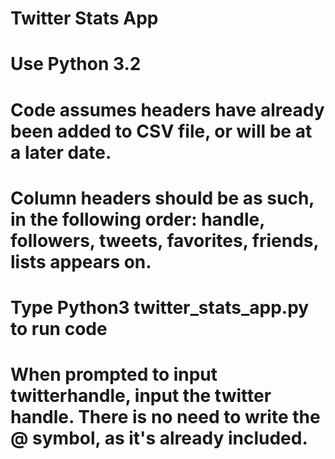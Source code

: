 # Twitter Stats App

# Use Python 3.2

# Code assumes headers have already been added to CSV file, or will be at a later date.

# Column headers should be as such, in the following order: handle, followers, tweets, favorites, friends, lists appears on.

# Type Python3 twitter_stats_app.py to run code

# When prompted to input twitterhandle, input the twitter handle. There is no need to write the @ symbol, as it's already included.
